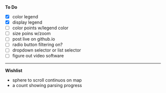 **To Do**
- [x] color legend
- [x] display legend
- [ ] color points w/legend color
- [ ] size poins w/zoom  
- [ ] post live on github.io
- [ ] radio button filtering on?
- [ ] dropdown selector or list selector
- [ ] figure out video software
 
---
**Wishlist**
* sphere to scroll continuos on map
* a count showing parsing progress
